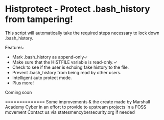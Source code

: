 Histprotect - Protect .bash_history from tampering!
===================================================

This script will automatically take the required steps necessary to lock down .bash_history.

Features:

* Mark .bash_history as append-only✓
* Make sure that the HISTFILE variable is read-only.✓
* Check to see if the user is echoing fake history to the file.
* Prevent .bash_history from being read by other users.
* Intelligent auto protect mode.
* Plus more!

Coming soon

==============
Some improvements & the create made by Marshall Academy Cyber in an effort to provide to upstream projects in a FOSS movement
Contact us via statesmencybersecurity.org if needed
